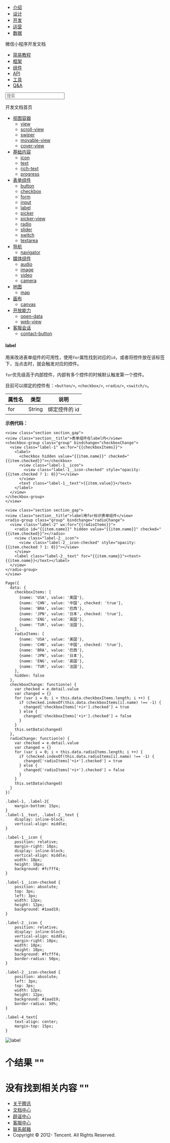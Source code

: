 <div class="book with-summary">

<div class="head">

<div class="head_box">

# [](javascript:; "_('微信公众平台 小程序')")

<div class="header_ctrls">

*   [介绍](https://mp.weixin.qq.com/debug/wxadoc/introduction/index.html)
*   [设计](https://mp.weixin.qq.com/debug/wxadoc/design/index.html)
*   [开发](https://mp.weixin.qq.com/debug/wxadoc/dev/index.html)
*   [运营](https://mp.weixin.qq.com/debug/wxadoc/product/index.html)
*   [数据](https://mp.weixin.qq.com/debug/wxadoc/analysis/index.html)

</div>

</div>

</div>

<div class="sub_nav_box">

<div class="sub_nav_inner">

<div class="book-summary-opr" id="js-book-summary-opr"><a class="book-summary-btn"></a></div>

<div class="top_sub_nav">

<div class="top_title_wap"><span class="icon_title icon_dev"></span>

微信小程序开发文档

</div>

*   [简易教程](../)
*   [框架](../framework/MINA.html)
*   [组件](./)
*   [API](../api/)
*   [工具](../devtools/devtools.html)
*   [Q&A](../qa.html)

</div>

<div id="book-search-input" role="search">

<form><label for="search-input" class="search-icon" id="js-search-icon"></label><input type="text" id="search-input" name="search-input" placeholder="搜索"> </form>

</div>

</div>

</div>

<div class="book-summary">

<div class="book-summary-home" id="js-summary-home"><a><span class="icon_home_s icon_dev"></span><span class="s_title_2">开发文档首页</span></a></div>

<nav role="navigation">

*   [视图容器](view.html)
    *   [view](view.html)
    *   [scroll-view](scroll-view.html)
    *   [swiper](swiper.html)
    *   [movable-view](movable-view.html)
    *   [cover-view](cover-view.html)
*   [基础内容](icon.html)
    *   [icon](icon.html)
    *   [text](text.html)
    *   [rich-text](rich-text.html)
    *   [progress](progress.html)
*   [表单组件](button.html)
    *   [button](button.html)
    *   [checkbox](checkbox.html)
    *   [form](form.html)
    *   [input](input.html)
    *   [label](label.html)
    *   [picker](picker.html)
    *   [picker-view](picker-view.html)
    *   [radio](radio.html)
    *   [slider](slider.html)
    *   [switch](switch.html)
    *   [textarea](textarea.html)
*   [导航](navigator.html)
    *   [navigator](navigator.html)
*   [媒体组件](audio.html)
    *   [audio](audio.html#audio)
    *   [image](image.html)
    *   [video](video.html)
    *   [camera](camera.html)
*   [地图](map.html)
    *   [map](map.html#map)
*   [画布](canvas.html)
    *   [canvas](canvas.html#canvas)
*   [开放能力](open-data.html)
    *   [open-data](open-data.html)
    *   [web-view](web-view.html)
*   [客服会话](contact-button.html)
    *   [contact-button](contact-button.html)

</nav>

</div>

<div class="book-body">

<div class="body-inner">

<div class="page-wrapper" tabindex="-1" role="main">

<div class="page-inner">

<div id="book-search-results">

<div class="search-noresults">

<section class="normal markdown-section">

#### label

用来改进表单组件的可用性，使用`for`属性找到对应的`id`，或者将控件放在该标签下，当点击时，就会触发对应的控件。

`for`优先级高于内部控件，内部有多个控件的时候默认触发第一个控件。

目前可以绑定的控件有：`<button/>`, `<checkbox/>`, `<radio/>`, `<switch/>`。

<table>

<thead>

<tr>

<th>属性名</th>

<th>类型</th>

<th>说明</th>

</tr>

</thead>

<tbody>

<tr>

<td>for</td>

<td>String</td>

<td>绑定控件的 id</td>

</tr>

</tbody>

</table>

**示例代码：**

    <view class="section section_gap">
    <view class="section__title">表单组件在label内</view>
    <checkbox-group class="group" bindchange="checkboxChange">
      <view class="label-1" wx:for="{{checkboxItems}}">
        <label>
          <checkbox hidden value="{{item.name}}" checked="{{item.checked}}"></checkbox>
          <view class="label-1__icon">
            <view class="label-1__icon-checked" style="opacity:{{item.checked ? 1: 0}}"></view>
          </view>
          <text class="label-1__text">{{item.value}}</text>
        </label>
      </view>
    </checkbox-group>
    </view>

    <view class="section section_gap">
    <view class="section__title">label用for标识表单组件</view>
    <radio-group class="group" bindchange="radioChange">
      <view class="label-2" wx:for="{{radioItems}}">
        <radio id="{{item.name}}" hidden value="{{item.name}}" checked="{{item.checked}}"></radio>
        <view class="label-2__icon">
          <view class="label-2__icon-checked" style="opacity:{{item.checked ? 1: 0}}"></view>
        </view>
        <label class="label-2__text" for="{{item.name}}"><text>{{item.name}}</text></label>
      </view>
    </radio-group>
    </view>

    Page({
      data: {
        checkboxItems: [
          {name: 'USA', value: '美国'},
          {name: 'CHN', value: '中国', checked: 'true'},
          {name: 'BRA', value: '巴西'},
          {name: 'JPN', value: '日本', checked: 'true'},
          {name: 'ENG', value: '英国'},
          {name: 'TUR', value: '法国'},
        ],
        radioItems: [
          {name: 'USA', value: '美国'},
          {name: 'CHN', value: '中国', checked: 'true'},
          {name: 'BRA', value: '巴西'},
          {name: 'JPN', value: '日本'},
          {name: 'ENG', value: '英国'},
          {name: 'TUR', value: '法国'},
        ],
        hidden: false
      },
      checkboxChange: function(e) {
        var checked = e.detail.value
        var changed = {}
        for (var i = 0; i < this.data.checkboxItems.length; i ++) {
          if (checked.indexOf(this.data.checkboxItems[i].name) !== -1) {
            changed['checkboxItems['+i+'].checked'] = true
          } else {
            changed['checkboxItems['+i+'].checked'] = false
          }
        }
        this.setData(changed)
      },
      radioChange: function(e) {
        var checked = e.detail.value
        var changed = {}
        for (var i = 0; i < this.data.radioItems.length; i ++) {
          if (checked.indexOf(this.data.radioItems[i].name) !== -1) {
            changed['radioItems['+i+'].checked'] = true
          } else {
            changed['radioItems['+i+'].checked'] = false
          }
        }
        this.setData(changed)
      }
    })

    .label-1, .label-2{
        margin-bottom: 15px;
    }
    .label-1__text, .label-2__text {
        display: inline-block;
        vertical-align: middle;
    }

    .label-1__icon {
        position: relative;
        margin-right: 10px;
        display: inline-block;
        vertical-align: middle;
        width: 18px;
        height: 18px;
        background: #fcfff4;
    }

    .label-1__icon-checked {
        position: absolute;
        top: 3px;
        left: 3px;
        width: 12px;
        height: 12px;
        background: #1aad19;
    }

    .label-2__icon {
        position: relative;
        display: inline-block;
        vertical-align: middle;
        margin-right: 10px;
        width: 18px;
        height: 18px;
        background: #fcfff4;
        border-radius: 50px;
    }

    .label-2__icon-checked {
        position: absolute;
        left: 3px;
        top: 3px;
        width: 12px;
        height: 12px;
        background: #1aad19;
        border-radius: 50%;
    }

    .label-4_text{
        text-align: center;
        margin-top: 15px;
    }

![label](https://mp.weixin.qq.com/debug/wxadoc/dev/image/pic/label.png)

</section>

</div>

<div class="search-results">

<div class="has-results">

# <span class="search-results-count"></span>个结果 "<span class="search-query"></span>"

</div>

<div class="no-results">

# 没有找到相关内容 "<span class="search-query"></span>"

</div>

</div>

</div>

</div>

</div>

<div class="foot" id="footer">

*   [关于腾讯](http://www.tencent.com/zh-cn/index.shtml)
*   [文档中心](https://mp.weixin.qq.com/debug/wxadoc/introduction/index.html?t=1484641676&)
*   [辟谣中心](https://mp.weixin.qq.com/cgi-bin/opshowpage?action=dispelinfo&lang=zh_CN&begin=1&count=9)
*   [客服中心](http://kf.qq.com/faq/120911VrYVrA1509086vyumm.html)
*   [联系邮箱](mailto:weixinmp@qq.com)
*   Copyright © 2012-<span id="s_copyright_year"></span> Tencent. All Rights Reserved.

</div>

</div>

[](input.html)[](picker.html)</div>

</div>